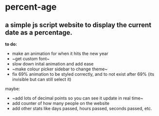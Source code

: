 # **percent-age**
## a simple js script website to display the current date as a percentage.


**to do:**

- make an animation for when it hits the new year
- ~get custom font~
- slow down inital animation and add ease
- ~make colour picker sidebar to change theme~
- fix 69% animation to be styled correctly, and to not exist after 69% (its invisible but can still select it)

maybe:
- ~add lots of decimal points so you can see it update in real time~
- add counter of how many people on the website
- add other stats like days passed, hours passed, seconds passed, etc.
